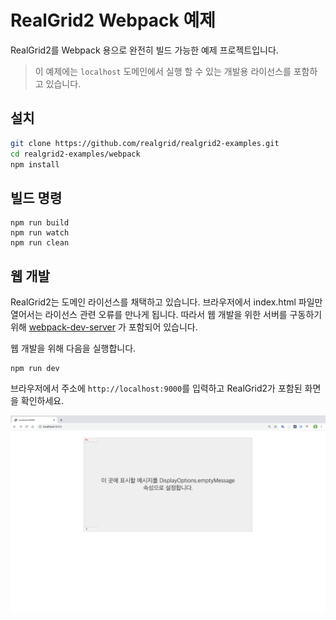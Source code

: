 # RealGrid2 Webpack 예제

RealGrid2를 Webpack 용으로 완전히 빌드 가능한 예제 프로젝트입니다.

> 이 예제에는 `localhost` 도메인에서 실행 할 수 있는 개발용 라이선스를 포함하고 있습니다.

## 설치

```sh
git clone https://github.com/realgrid/realgrid2-examples.git
cd realgrid2-examples/webpack
npm install
```

## 빌드 명령

```
npm run build
npm run watch 
npm run clean
```

## 웹 개발

RealGrid2는 도메인 라이선스를 채택하고 있습니다. 브라우저에서 index.html 파일만 열어서는 라이선스 관련 오류를 만나게 됩니다. 따라서 웹 개발을 위한 서버를 구동하기 위해 [webpack-dev-server]() 가 포함되어 있습니다.

웹 개발을 위해 다음을 실행합니다.

```
npm run dev
```

브라우저에서 주소에 `http://localhost:9000`를 입력하고 RealGrid2가 포함된 화면을 확인하세요.

![](screenshot-webpack.png)